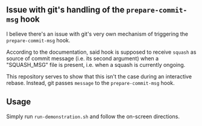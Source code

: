 ## Issue with git's handling of the `prepare-commit-msg` hook

I believe there's an issue with git's very own mechanism of triggering the `prepare-commit-msg` hook.

According to the documentation, said hook is supposed to receive `squash` as source of commit message (i.e. its
 second argument) when a "SQUASH_MSG" file is present, i.e. when a squash is currently ongoing.
 
 This repository serves to show that this isn't the case during an interactive rebase. Instead, git passes
 `message` to the `prepare-commit-msg` hook.
 
 ## Usage
 Simply run `run-demonstration.sh` and follow the on-screen directions. 